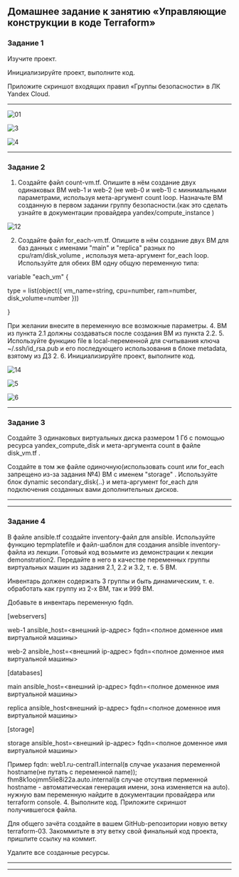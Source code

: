 ## Домашнее задание к занятию «Управляющие конструкции в коде Terraform»

### Задание 1

Изучите проект.

Инициализируйте проект, выполните код.

Приложите скриншот входящих правил «Группы безопасности» в ЛК Yandex Cloud.

-----

![01](https://github.com/Ivan-Shkutov/ter-homeworks-03/blob/main/01.png)

![3](https://github.com/Ivan-Shkutov/ter-homeworks-03/blob/main/3.png)

![4](https://github.com/Ivan-Shkutov/ter-homeworks-03/blob/main/4.png)

-----




### Задание 2

1. Создайте файл count-vm.tf. Опишите в нём создание двух одинаковых ВМ web-1 и web-2 (не web-0 и web-1) с минимальными параметрами, используя мета-аргумент count loop. Назначьте ВМ созданную в первом задании группу безопасности.(как это сделать узнайте в документации 
провайдера yandex/compute_instance )

![12](https://github.com/Ivan-Shkutov/ter-homeworks-03/blob/main/12.png)

2. Создайте файл for_each-vm.tf. Опишите в нём создание двух ВМ для баз данных с именами "main" и "replica" разных по cpu/ram/disk_volume , используя мета-аргумент for_each loop. Используйте для обеих ВМ одну общую переменную типа:

variable "each_vm" {

  type = list(object({  vm_name=string, cpu=number, ram=number, disk_volume=number }))

}

При желании внесите в переменную все возможные параметры. 4. ВМ из пункта 2.1 должны создаваться после создания ВМ из пункта 2.2. 5. Используйте функцию file в local-переменной для считывания ключа ~/.ssh/id_rsa.pub и его последующего использования в блоке metadata, взятому из ДЗ 2. 6. Инициализируйте проект, выполните код.

![14](https://github.com/Ivan-Shkutov/ter-homeworks-03/blob/main/14.png)

![5](https://github.com/Ivan-Shkutov/ter-homeworks-03/blob/main/5.png)

![6](https://github.com/Ivan-Shkutov/ter-homeworks-03/blob/main/6.png)


-----

### Задание 3

Создайте 3 одинаковых виртуальных диска размером 1 Гб с помощью ресурса yandex_compute_disk и мета-аргумента count в файле disk_vm.tf .

Создайте в том же файле одиночную(использовать count или for_each запрещено из-за задания №4) ВМ c именем "storage" . Используйте блок dynamic secondary_disk{..} и мета-аргумент for_each для подключения созданных вами дополнительных дисков.


-----


-----

### Задание 4

В файле ansible.tf создайте inventory-файл для ansible. Используйте функцию tepmplatefile и файл-шаблон для создания ansible inventory-файла из лекции. Готовый код возьмите из демонстрации к лекции demonstration2. Передайте в него в качестве переменных группы виртуальных машин из задания 2.1, 2.2 и 3.2, т. е. 5 ВМ.

Инвентарь должен содержать 3 группы и быть динамическим, т. е. обработать как группу из 2-х ВМ, так и 999 ВМ.

Добавьте в инвентарь переменную fqdn.

[webservers]

web-1 ansible_host=<внешний ip-адрес> fqdn=<полное доменное имя виртуальной машины>

web-2 ansible_host=<внешний ip-адрес> fqdn=<полное доменное имя виртуальной машины>

[databases]

main ansible_host=<внешний ip-адрес> fqdn=<полное доменное имя виртуальной машины>

replica ansible_host<внешний ip-адрес> fqdn=<полное доменное имя виртуальной машины>

[storage]

storage ansible_host=<внешний ip-адрес> fqdn=<полное доменное имя виртуальной машины>

Пример fqdn: web1.ru-central1.internal(в случае указания переменной hostname(не путать с переменной name)); fhm8k1oojmm5lie8i22a.auto.internal(в случае отсутвия перменной hostname - автоматическая генерация имени, зона изменяется на auto). нужную вам переменную найдите в документации провайдера или terraform console. 4. Выполните код. Приложите скриншот получившегося файла.

Для общего зачёта создайте в вашем GitHub-репозитории новую ветку terraform-03. Закоммитьте в эту ветку свой финальный код проекта, пришлите ссылку на коммит.

Удалите все созданные ресурсы.


-----

-----

